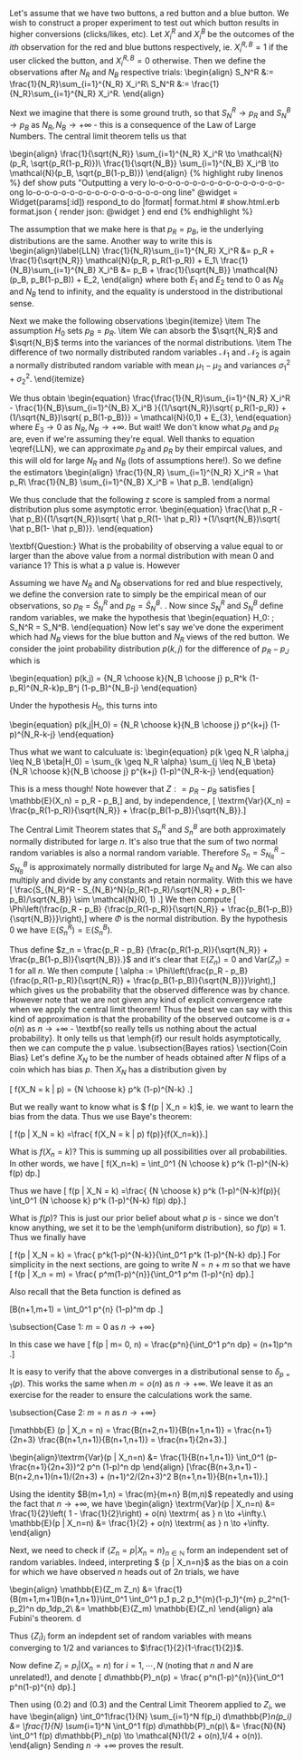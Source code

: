 Let's assume that we have two buttons, a red button and a blue button. We wish to construct a proper experiment to test out which button results in higher conversions (clicks/likes, etc). Let $X_i^R$ and $X_i^B$ be the outcomes
of the $ith$ observation for the red and blue buttons respectively, ie. $X_i^{R,B} = 1$ if the user clicked the button, and $X_i^{R,B} = 0$ otherwise.  Then we define the observations after $N_R$ and $N_B$ respective trials:
\begin{align}
S_N^R &:= \frac{1}{N_R}\sum_{i=1}^{N_R} X_i^R\\
S_N^R &:= \frac{1}{N_R}\sum_{i=1}^{N_R} X_i^R.
\end{align}

Next we imagine that there is some ground truth, so that $S_N^R \to p_R$ and $S_N^B \to p_B$ as $N_R,N_B \to +\infty$ - this is a consequence of the Law of Large Numbers. The central limit theorem tells us that

\begin{align}
\frac{1}{\sqrt{N_R}} \sum_{i=1}^{N_R} X_i^R \to \mathcal{N}(p_R, \sqrt{p_R(1-p_R)})\\
\frac{1}{\sqrt{N_B}} \sum_{i=1}^{N_B} X_i^B \to \mathcal{N}(p_B, \sqrt{p_B(1-p_B)})
\end{align}
{% highlight ruby linenos %}
def show
  puts "Outputting a very lo-o-o-o-o-o-o-o-o-o-o-o-o-o-o-o-ong lo-o-o-o-o-o-o-o-o-o-o-o-o-o-o-o-ong line"
  @widget = Widget(params[:id])
  respond_to do |format|
    format.html # show.html.erb
    format.json { render json: @widget }
  end
end
{% endhighlight %}

The assumption that we make here is that $p_R = p_B$, ie the underlying distributions are the same. Another way to write this is 
\begin{align}\label{LLN}
\frac{1}{N_R}\sum_{i=1}^{N_R} X_i^R &= p_R + \frac{1}{\sqrt{N_R}} \mathcal{N}(p_R, p_R(1-p_R)) + E_1\\
\frac{1}{N_B}\sum_{i=1}^{N_B} X_i^B &= p_B + \frac{1}{\sqrt{N_B}} \mathcal{N}(p_B, p_B(1-p_B)) + E_2,
\end{align}
where both $E_1$ and $E_2$ tend to $0$ as $N_R$ and $N_B$ tend to infinity, and the equality is understood in the distributional sense. 

Next we make the following observations
\begin{itemize}
\item The assumption $H_0$ sets $p_B = p_R$. 
\item We can absorb the $\sqrt{N_R}$ and $\sqrt{N_B}$ terms into the variances of the normal distributions. 
\item The difference of two normally distributed random variables $\mathcal{N}_1$ and $\mathcal{N}_2$ is again a normally distributed random variable with mean $\mu_1 - \mu_2$ and variances $\sigma_1^2 + \sigma_2^2$. 
\end{itemize}

We thus obtain
\begin{equation}
\frac{\frac{1}{N_R}\sum_{i=1}^{N_R} X_i^R - \frac{1}{N_B}\sum_{i=1}^{N_B} X_i^B }{(1/\sqrt{N_R})\sqrt{ p_R(1-p_R)} +(1/\sqrt{N_B})\sqrt{ p_B(1-p_B)}} = \mathcal{N}(0,1) + E_{3},
\end{equation}
where $E_3 \to 0$ as $N_R, N_B \to +\infty$.   But wait! We don't know what $p_B$ and $p_R$ are, even if we're assuming they're equal. Well thanks to equation \eqref{LLN}, we can approximate $p_B$ and $p_R$ by their empircal
values, and this will old for large $N_R$ and $N_B$ (lots of assumptions here!). So we define the estimators
\begin{align}
\frac{1}{N_R} \sum_{i=1}^{N_R} X_i^R  = \hat p_R\\
\frac{1}{N_B} \sum_{i=1}^{N_B} X_i^B = \hat p_B.
\end{align}

We thus conclude that the following z score is sampled from a normal distribution plus some asymptotic error. 
\begin{equation}
\frac{\hat p_R - \hat p_B}{(1/\sqrt{N_R})\sqrt{ \hat p_R(1- \hat p_R)} +(1/\sqrt{N_B})\sqrt{ \hat p_B(1- \hat p_B)}}.
\end{equation}

\textbf{Question:} What is the probability of observing a value equal to or larger than the above value from a normal distribution with mean 0 and variance 1? This is what a p value is. However




Assuming we have $N_R$ and $N_B$ observations for red and blue respectively, we define the conversion rate to simply be the empirical mean of our observations, so $p_R = \hat S_N^R$ and $p_B = \hat S_N^B$. 
. Now since $S_N^R$ and $S_N^B$ define random variables, we make the hypothesis that 
\begin{equation}
H_0: \; S_N^R = S_N^B.
\end{equation}
Now let's say we've done the experiment which had $N_B$ views for the blue button and $N_R$ views of the red button. We consider the joint probability distribution $p(k,j)$ for the difference of $p_R - p_J$ which is

\begin{equation}
p(k,j) = {N_R \choose k}{N_B \choose j} p_R^k (1-p_R)^{N_R-k}p_B^j (1-p_B)^{N_B-j}
\end{equation}

Under the hypothesis $H_0$, this turns into 

\begin{equation}
p(k,j|H_0) = {N_R \choose k}{N_B \choose j} p^{k+j} (1-p)^{N_R-k-j}
\end{equation}

Thus what we want to calculuate is:
\begin{equation}
p(k \geq N_R \alpha,j \leq N_B \beta|H_0) = \sum_{k \geq N_R \alpha} \sum_{j \leq N_B \beta} {N_R \choose k}{N_B \choose j} p^{k+j} (1-p)^{N_R-k-j}
\end{equation}

This is a mess though! Note however that $Z : = p_R - p_B$ satisfies
\[ \mathbb{E}(X_n) = p_R - p_B,\]
and, by independence, 
\[ \textrm{Var}(X_n) = \frac{p_R(1-p_R)}{\sqrt{N_R}} + \frac{p_B(1-p_B)}{\sqrt{N_B}}.\]

The Central Limit Theorem states that $S_n^R$  and $S_n^B$ are both approximately normally distributed for large $n$. It's also true that the sum of two normal random variables is also a normal random variable. Therefore $S_n=S_{N_R}^R - S_{N_B}^B$
is approximately normally distributed for large $N_R$ and $N_B$. We can also multiply and divide by any constants and retain normality. With this we have
\[ \frac{S_{N_R}^R - S_{N_B}^N}{p_R(1-p_R)/\sqrt{N_R} + p_B(1-p_B)/\sqrt{N_B}} \sim \mathcal{N}(0, 1) .\]
We then compute
\[ \Phi\left(\frac{p_R - p_B} {\frac{p_R(1-p_R)}{\sqrt{N_R}} + \frac{p_B(1-p_B)}{\sqrt{N_B}}}\right),\]
where $\Phi$ is the normal distribution. 
 By the hypothesis $0$ we have $\mathbb{E}(S_n^R) = \mathbb{E}(S_n^B)$. 

Thus define $z_n = \frac{p_R - p_B} {\frac{p_R(1-p_R)}{\sqrt{N_R}} + \frac{p_B(1-p_B)}{\sqrt{N_B}}.}$ and it's clear that $\mathbb{E}(Z_n) = 0$ and $\textrm{Var}(Z_n) = 1$ for all $n$. 
We then compute
\[ \alpha := \Phi\left(\frac{p_R - p_B} {\frac{p_R(1-p_R)}{\sqrt{N_R}} + \frac{p_B(1-p_B)}{\sqrt{N_B}}}\right),\]
which gives us the probability that the observed difference was by chance. However note that we are not given any kind of explicit convergence rate when we apply the central limit theorem! Thus the best we can say with this
kind of approximation is that the probability of the observed outcome is $\alpha + o(n)$ as $n \to +\infty$ - \textbf{so really tells us nothing about the actual probability}. It only tells us that \emph{if} our result holds asymptotically, then
we can compute the p value. 
\subsection{Bayes ratios}
\section{Coin Bias}
Let's define $X_{N}$ to be the number of heads obtained after $N$ flips of a coin which has bias $p$. Then $X_N$ has a distribution given by

\[ f(X_N = k | p)  = {N \choose k} p^k (1-p)^{N-k} .\]

But we really want to know what is $ f(p | X_n = k)$, ie. we want to learn the bias from the data. Thus we use Baye's theorem:

\[ f(p | X_N = k) =\frac{ f(X_N = k | p) f(p)}{f(X_n=k)}.\]

What is $f(X_n=k)$? This is summing up all possibilities over all probabilities. In other words, we have
\[ f(X_n=k) = \int_0^1 {N \choose k} p^k (1-p)^{N-k} f(p) dp.\]

Thus we have 
\[ f(p | X_N = k) =\frac{  {N \choose k} p^k (1-p)^{N-k}f(p)}{ \int_0^1 {N \choose k} p^k (1-p)^{N-k} f(p) dp}.\]

What is $f(p)$? This is just our prior belief about what $p$ is - since we don't know anything, we set it to be the \emph{uniform distribution}, so $f(p) \equiv 1$. Thus we finally have

\[ f(p | X_N = k) = \frac{ p^k(1-p)^{N-k}}{\int_0^1 p^k (1-p)^{N-k} dp}.\]
For simplicity in the next sections, are going to write $N = n + m$ so that we have
\[ f(p | X_n = m) = \frac{ p^m(1-p)^{n}}{\int_0^1 p^m (1-p)^{n} dp}.\]

Also recall that the Beta function is defined as 

\[B(n+1,m+1) = \int_0^1 p^{n} (1-p)^m dp .\]

\subsection{Case 1: $m = 0$ as  $n \to +\infty$}

In this case we have
\[ f(p | m= 0, n) = \frac{p^n}{\int_0^1 p^n dp} = (n+1)p^n .\]

It is easy to verify that the above converges in a distributional sense to $\delta_{p=1}(p)$. 
This works the same when $m = o(n)$ as $n \to +\infty$. We leave it as an exercise for the reader to ensure the calculations work the same. 

\subsection{Case 2: $m = n$ as  $n \to +\infty$}

\[\mathbb{E} (p | X_n = n) = \frac{B(n+2,n+1)}{B(n+1,n+1)} = \frac{n+1}{2n+3} \frac{B(n+1,n+1)}{B(n+1,n+1)} = \frac{n+1}{2n+3}.\]

\begin{align}\textrm{Var}(p | X_n=n) &= \frac{1}{B(n+1,n+1)} \int_0^1 (p- \frac{n+1}{2n+3})^2 p^n (1-p)^n dp
\end{align}
\[\frac{B(n+3,n+1) - B(n+2,n+1)(n+1)/(2n+3) + (n+1)^2/(2n+3)^2 B(n+1,n+1)}{B(n+1,n+1)}.\]

Using the identity $B(m+1,n) = \frac{m}{m+n} B(m,n)$ repeatedly and using the fact that $n \to + \infty$, we have 
\begin{align} \textrm{Var}(p | X_n=n) &= \frac{1}{2}\left( 1 - \frac{1}{2}\right) + o(n) \textrm{ as } n \to +\infty.\\
\mathbb{E}(p | X_n=n) &=  \frac{1}{2} +  o(n) \textrm{ as } n \to +\infty.
\end{align}

Next, we need to check if $\{Z_n = p | X_n=n\}_{n \in \mathbb{N}}$  form an independent set of random variables. Indeed, interpreting $ \{p | X_n=n\}$ as the bias on a coin for which we have observed $n$ heads out of $2n$ trials, we have

\begin{align} \mathbb{E}(Z_m Z_n) &= \frac{1}{B(m+1,m+1)B(n+1,n+1)}\int_0^1 \int_0^1 p_1 p_2 p_1^{m}(1-p_1)^{m} p_2^n(1-p_2)^n dp_1dp_2\\
&= \mathbb{E}(Z_m) \mathbb{E}(Z_n)
 \end{align}
ala Fubini's theorem. d

Thus $\{Z_i\}_{i}$ form an indepdent set of random variables with means converging to $1/2$ and variances to $\frac{1}{2}(1-\frac{1}{2})$. 


 
Now define $Z_i = p_i |( X_n = n)$ for $i = 1, \cdots, N$ (noting that $n$ and $N$ are unrelated!), and denote
\[ d\mathbb{P}_n(p) =  \frac{ p^n(1-p)^{n}}{\int_0^1 p^n(1-p)^{n} dp}.\]

Then using (0.2) and (0.3) and the Central Limit Theorem applied to $Z_i$, we have 
\begin{align}
\int_0^1\frac{1}{N} \sum_{i=1}^N  f(p_i) d\mathbb{P}_n(p_i) &=  \frac{1}{N} \sum_{i=1}^N \int_0^1 f(p) d\mathbb{P}_n(p)\\
&= \frac{N}{N} \int_0^1 f(p) d\mathbb{P}_n(p) \to \mathcal{N}(1/2 + o(n),1/4 + o(n)).
\end{align}
Sending $n \to +\infty$ proves the result. 


